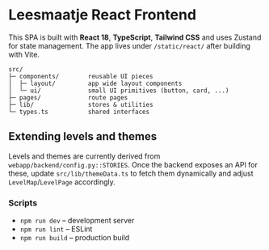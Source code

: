 # Leesmaatje React Frontend

This SPA is built with **React 18**, **TypeScript**, **Tailwind CSS** and
uses Zustand for state management. The app lives under `/static/react/`
after building with Vite.

```
src/
├─ components/        reusable UI pieces
│  ├─ layout/         app wide layout components
│  └─ ui/             small UI primitives (button, card, ...)
├─ pages/             route pages
├─ lib/               stores & utilities
└─ types.ts           shared interfaces
```

## Extending levels and themes

Levels and themes are currently derived from
`webapp/backend/config.py::STORIES`. Once the backend exposes an API for
these, update `src/lib/themeData.ts` to fetch them dynamically and adjust
`LevelMap`/`LevelPage` accordingly.

### Scripts

- `npm run dev` – development server
- `npm run lint` – ESLint
- `npm run build` – production build
